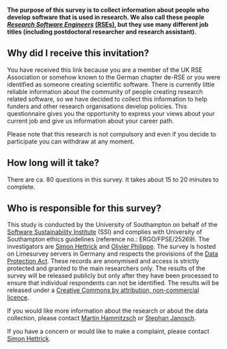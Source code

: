 **The purpose of this survey is to collect information about people who develop software that is used in research. We also call these people *[Research Software Engineers](https://www.software.ac.uk/blog/2016-11-17-not-so-brief-history-research-software-engineers)* [(RSEs)](https://www.software.ac.uk/blog/2016-11-17-not-so-brief-history-research-software-engineers), but they use many different job titles (including postdoctoral researcher and research assistant).**

Why did I receive this invitation?
----------------------------------

You have received this link because you are a member of the UK RSE Association or somehow known to the German chapter de-RSE or you were identified as someone creating scientific software.
There is currently little reliable information about the community of people creating research related software, so we have decided to collect this information to help funders and other research organisations develop policies.
This questionnaire gives you the opportunity to express your views about your current job and give us information about your career path.

Please note that this research is not compulsory and even if you decide to participate you can withdraw at any moment.

How long will it take?
----------------------

There are ca. 80 questions in this survey. It takes about 15 to 20 minutes to complete.

Who is responsible for this survey?
-----------------------------------

This study is conducted by the University of Southampton on behalf of the [Software Sustainability Institute](http://software.ac.uk/) (SSI) and complies with University of Southampton ethics guidelines (reference no.: ERGO/FPSE/25269).
The investigators are [Simon Hettrick](mailto:s.hettrick@software.ac.uk) and [Olivier Philippe](mailto:olivier.philippe@soton.ac.uk).
The survey is hosted on Limesurvey servers in Germany and respects the provisions of the [Data Protection Act](https://www.gov.uk/data-protection/the-data-protection-act). 
These records are anonymised and access is strictly protected and granted to the main researchers only. The results of the survey will be released publicly but only after they have been processed to ensure that individual respondents can not be identified. The results will be released under a [Creative Commons by attribution, non-commercial licence](https://creativecommons.org/licenses/by-nc/2.5/scotland/).

If you would like more information about the research or about the data collection, please contact [Martin Hammitzsch](mailto:martin.hammitzsch@gfz-potsdam.de) or [Stephan Janosch](mailto:janosch@mpi-cbg.de>).

If you have a concern or would like to make a complaint, please contact [Simon Hettrick](mailto:s.hettrick@software.ac.uk).
